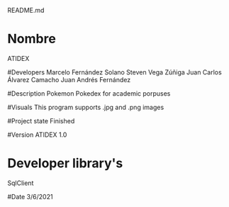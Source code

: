 README.md
# Nombre
ATIDEX

#Developers
Marcelo Fernández Solano
Steven Vega Zúñiga
Juan Carlos Álvarez Camacho
Juan Andrés Fernández

#Description
Pokemon Pokedex for academic porpuses

#Visuals
This program supports .jpg and .png images

#Project state
Finished

#Version
ATIDEX 1.0

# Developer library's
SqlClient

#Date
3/6/2021